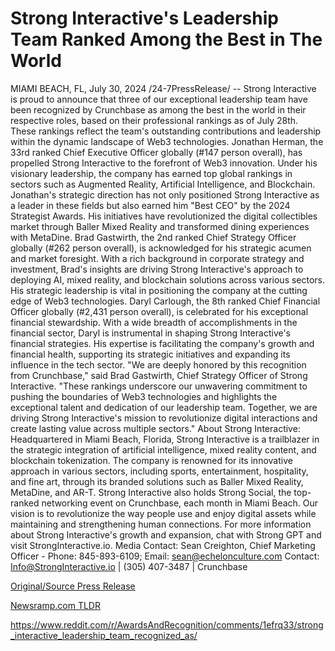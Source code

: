 # Strong Interactive's Leadership Team Ranked Among the Best in The World

MIAMI BEACH, FL, July 30, 2024 /24-7PressRelease/ -- Strong Interactive is proud to announce that three of our exceptional leadership team have been recognized by Crunchbase as among the best in the world in their respective roles, based on their professional rankings as of July 28th. These rankings reflect the team's outstanding contributions and leadership within the dynamic landscape of Web3 technologies.  Jonathan Herman, the 33rd ranked Chief Executive Officer globally (#147 person overall), has propelled Strong Interactive to the forefront of Web3 innovation. Under his visionary leadership, the company has earned top global rankings in sectors such as Augmented Reality, Artificial Intelligence, and Blockchain. Jonathan's strategic direction has not only positioned Strong Interactive as a leader in these fields but also earned him "Best CEO" by the 2024 Strategist Awards. His initiatives have revolutionized the digital collectibles market through Baller Mixed Reality and transformed dining experiences with MetaDine.  Brad Gastwirth, the 2nd ranked Chief Strategy Officer globally (#262 person overall), is acknowledged for his strategic acumen and market foresight. With a rich background in corporate strategy and investment, Brad's insights are driving Strong Interactive's approach to deploying AI, mixed reality, and blockchain solutions across various sectors. His strategic leadership is vital in positioning the company at the cutting edge of Web3 technologies.  Daryl Carlough, the 8th ranked Chief Financial Officer globally (#2,431 person overall), is celebrated for his exceptional financial stewardship. With a wide breadth of accomplishments in the financial sector, Daryl is instrumental in shaping Strong Interactive's financial strategies. His expertise is facilitating the company's growth and financial health, supporting its strategic initiatives and expanding its influence in the tech sector.  "We are deeply honored by this recognition from Crunchbase," said Brad Gastwirth, Chief Strategy Officer of Strong Interactive. "These rankings underscore our unwavering commitment to pushing the boundaries of Web3 technologies and highlights the exceptional talent and dedication of our leadership team. Together, we are driving Strong Interactive's mission to revolutionize digital interactions and create lasting value across multiple sectors."  About Strong Interactive: Headquartered in Miami Beach, Florida, Strong Interactive is a trailblazer in the strategic integration of artificial intelligence, mixed reality content, and blockchain tokenization. The company is renowned for its innovative approach in various sectors, including sports, entertainment, hospitality, and fine art, through its branded solutions such as Baller Mixed Reality, MetaDine, and AR-T. Strong Interactive also holds Strong Social, the top-ranked networking event on Crunchbase, each month in Miami Beach. Our vision is to revolutionize the way people use and enjoy digital assets while maintaining and strengthening human connections.  For more information about Strong Interactive's growth and expansion, chat with Strong GPT and visit StrongInteractive.io.  Media Contact: Sean Creighton, Chief Marketing Officer - Phone: 845-893-6109; Email: sean@echelonculture.com  Contact: Info@StrongInteractive.io | (305) 407-3487 | Crunchbase 

[Original/Source Press Release](https://www.24-7pressrelease.com/press-release/512914/strong-interactives-leadership-team-ranked-among-the-best-in-the-world)
                    

[Newsramp.com TLDR](None) 

https://www.reddit.com/r/AwardsAndRecognition/comments/1efrq33/strong_interactive_leadership_team_recognized_as/